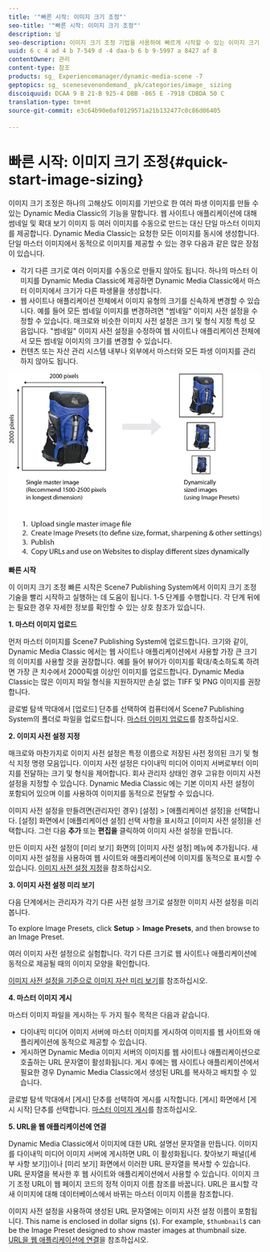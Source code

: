 ```yaml
---
title: '"빠른 시작: 이미지 크기 조정"'
seo-title: '"빠른 시작: 이미지 크기 조정"'
description: 널
seo-description: 이미지 크기 조정 기법을 사용하여 빠르게 시작할 수 있는 이미지 크기 조정 소개 및 빠른 시작을 소개합니다.
uuid: 6 c 4 ad 4 b 7-549 d -4 daa-b 6 b 9-5997 a 8427 af 8
contentOwner: 관리
content-type: 참조
products: sg_ Experiencemanager/dynamic-media-scene -7
geptopics: sg_ scenesevenondemand_ pk/categories/image_ sizing
discoiquuid: DCAA 9 B 21-B 925-4 DBB -865 E -7918 CDBDA 50 C
translation-type: tm+mt
source-git-commit: e3c64b90e0af0129571a21b132477c0c86d06405

---
```



# 빠른 시작: 이미지 크기 조정{#quick-start-image-sizing}

이미지 크기 조정은 하나의 고해상도 이미지를 기반으로 한 여러 파생 이미지를 만들 수 있는 Dynamic Media Classic의 기능을 말합니다. 웹 사이트나 애플리케이션에 대해 썸네일 및 확대 보기 이미지 등 여러 이미지를 수동으로 만드는 대신 단일 마스터 이미지를 제공합니다. Dynamic Media Classic는 요청한 모든 이미지를 동시에 생성합니다. 단일 마스터 이미지에서 동적으로 이미지를 제공할 수 있는 경우 다음과 같은 많은 장점이 있습니다.

* 각기 다른 크기로 여러 이미지를 수동으로 만들지 않아도 됩니다. 하나의 마스터 이미지를 Dynamic Media Classic에 제공하면 Dynamic Media Classic에서 마스터 이미지에서 크기가 다른 파생물을 생성합니다.
* 웹 사이트나 애플리케이션 전체에서 이미지 유형의 크기를 신속하게 변경할 수 있습니다. 예를 들어 모든 썸네일 이미지를 변경하려면 "썸네일" 이미지 사전 설정을 수정할 수 있습니다. 매크로와 비슷한 이미지 사전 설정은 크기 및 형식 지정 특성 모음입니다. "썸네일" 이미지 사전 설정을 수정하여 웹 사이트나 애플리케이션 전체에서 모든 썸네일 이미지의 크기를 변경할 수 있습니다.
* 컨텐츠 또는 자산 관리 시스템 내부나 외부에서 마스터와 모든 파생 이미지를 관리하지 않아도 됩니다.

![동일한 고해상도 마스터 파일에서 크기가 다른 여러 파생 이미지를 만들 수 있습니다.](/help/assets/is_derivative_sizes_popup.png)

**빠른 시작**

이 이미지 크기 조정 빠른 시작은 Scene7 Publishing System에서 이미지 크기 조정 기술을 빨리 시작하고 실행하는 데 도움이 됩니다. 1-5 단계를 수행합니다. 각 단계 뒤에는 필요한 경우 자세한 정보를 확인할 수 있는 상호 참조가 있습니다.

**1. 마스터 이미지 업로드**

먼저 마스터 이미지를 Scene7 Publishing System에 업로드합니다. 크기와 같이, Dynamic Media Classic 에서는 웹 사이트나 애플리케이션에서 사용할 가장 큰 크기의 이미지를 사용할 것을 권장합니다. 예를 들어 뷰어가 이미지를 확대/축소하도록 하려면 가장 큰 치수에서 2000픽셀 이상인 이미지를 업로드합니다. Dynamic Media Classic는 많은 이미지 파일 형식을 지원하지만 손실 없는 TIFF 및 PNG 이미지를 권장합니다.

글로벌 탐색 막대에서 [업로드] 단추를 선택하여 컴퓨터에서 Scene7 Publishing System의 폴더로 파일을 업로드합니다. [마스터 이미지 업로드](uploading-master-images.md#uploading_master_images)를 참조하십시오.

**2. 이미지 사전 설정 지정**

매크로와 마찬가지로 이미지 사전 설정은 특정 이름으로 저장된 사전 정의된 크기 및 형식 지정 명령 모음입니다. 이미지 사전 설정은 다이내믹 미디어 이미지 서버로부터 이미지를 전달하는 크기 및 형식을 제어합니다. 회사 관리자 상태인 경우 고유한 이미지 사전 설정을 지정할 수 있습니다. Dynamic Media Classic 에는 기본 이미지 사전 설정이 포함되어 있으며 이를 사용하여 이미지를 동적으로 전달할 수 있습니다.

이미지 사전 설정을 만들려면(관리자인 경우) [설정] &gt; [애플리케이션 설정]을 선택합니다. [설정] 화면에서 [애플리케이션 설정] 선택 사항을 표시하고 [이미지 사전 설정]을 선택합니다. 그런 다음 **추가** 또는 **편집을** 클릭하여 이미지 사전 설정을 만듭니다.

만든 이미지 사전 설정이 [미리 보기] 화면의 [이미지 사전 설정] 메뉴에 추가됩니다. 새 이미지 사전 설정을 사용하여 웹 사이트와 애플리케이션에 이미지를 동적으로 표시할 수 있습니다. [이미지 사전 설정 지정](setting-image-presets.md#setting_up_image_presets)을 참조하십시오.

**3. 이미지 사전 설정 미리 보기**

다음 단계에서는 관리자가 각기 다른 사전 설정 크기로 설정한 이미지 사전 설정을 미리 봅니다.

To explore Image Presets, click **Setup** &gt; **Image Presets**, and then browse to an Image Preset.

여러 이미지 사전 설정으로 실험합니다. 각기 다른 크기로 웹 사이트나 애플리케이션에 동적으로 제공될 때의 이미지 모양을 확인합니다.

[이미지 사전 설정을 기준으로 이미지 자산 미리 보기](previewing-asset.md#previewing_an_image_asset_based_on_its_image_preset)를 참조하십시오.

**4. 마스터 이미지 게시**

마스터 이미지 파일을 게시하는 두 가지 필수 목적은 다음과 같습니다.

* 다이내믹 미디어 이미지 서버에 마스터 이미지를 게시하여 이미지를 웹 사이트와 애플리케이션에 동적으로 제공할 수 있습니다.
* 게시하면 Dynamic Media 이미지 서버의 이미지를 웹 사이트나 애플리케이션으로 호출하는 URL 문자열이 활성화됩니다. 게시 후에는 웹 사이트나 애플리케이션에서 필요한 경우 Dynamic Media Classic에서 생성된 URL를 복사하고 배치할 수 있습니다.

글로벌 탐색 막대에서 [게시] 단추를 선택하여 게시를 시작합니다. [게시] 화면에서 [게시 시작] 단추를 선택합니다. [마스터 이미지 게시](publishing-master-images.md#publishing_master_images)를 참조하십시오.

**5. URL을 웹 애플리케이션에 연결**

Dynamic Media Classic에서 이미지에 대한 URL 설명선 문자열을 만듭니다. 이미지를 다이내믹 미디어 이미지 서버에 게시하면 URL 이 활성화됩니다. 찾아보기 패널([세부 사항 보기])이나 [미리 보기] 화면에서 이러한 URL 문자열을 복사할 수 있습니다. URL 문자열을 복사한 후 웹 사이트와 애플리케이션에서 사용할 수 있습니다. 이미지 크기 조정 URL이 웹 페이지 코드의 정적 이미지 이름 참조를 바꿉니다. URL은 표시할 각 새 이미지에 대해 데이터베이스에서 바뀌는 마스터 이미지 이름을 참조합니다.

이미지 사전 설정을 사용하여 생성된 URL 문자열에는 이미지 사전 설정 이름이 포함됩니다. This name is enclosed in dollar signs (`$`). For example, `$thumbnail$` can be the Image Preset designed to show master images at thumbnail size. [URL을 웹 애플리케이션에 연결](linking-urls-web-application.md#linking_urls_to_your_web_application)을 참조하십시오.
